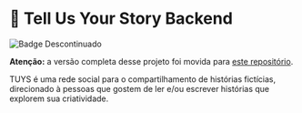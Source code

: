 # :open_book: Tell Us Your Story Backend

![Badge Descontinuado](https://img.shields.io/static/v1?label=STATUS&message=DESCONTINUADO&color=red&style=for-the-badge)

**Atenção:** a versão completa desse projeto foi movida para [este repositório](https://github.com/AnaLTFernandes/tuys).

TUYS é uma rede social para o compartilhamento de histórias fictícias, direcionado à pessoas que gostem de ler e/ou escrever histórias que explorem sua criatividade.
